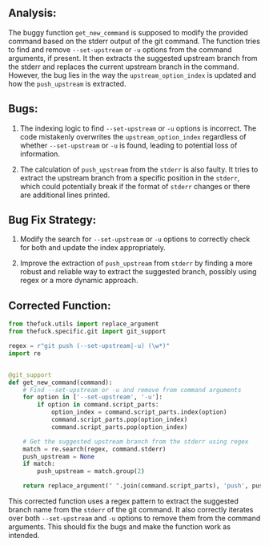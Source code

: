 ## Analysis:
The buggy function `get_new_command` is supposed to modify the provided command based on the stderr output of the git command. The function tries to find and remove `--set-upstream` or `-u` options from the command arguments, if present. It then extracts the suggested upstream branch from the stderr and replaces the current upstream branch in the command. However, the bug lies in the way the `upstream_option_index` is updated and how the `push_upstream` is extracted.

## Bugs:
1. The indexing logic to find `--set-upstream` or `-u` options is incorrect. The code mistakenly overwrites the `upstream_option_index` regardless of whether `--set-upstream` or `-u` is found, leading to potential loss of information.
   
2. The calculation of `push_upstream` from the `stderr` is also faulty. It tries to extract the upstream branch from a specific position in the `stderr`, which could potentially break if the format of `stderr` changes or there are additional lines printed.

## Bug Fix Strategy:
1. Modify the search for `--set-upstream` or `-u` options to correctly check for both and update the index appropriately.
   
2. Improve the extraction of `push_upstream` from `stderr` by finding a more robust and reliable way to extract the suggested branch, possibly using regex or a more dynamic approach.

## Corrected Function:
```python
from thefuck.utils import replace_argument
from thefuck.specific.git import git_support

regex = r"git push (--set-upstream|-u) (\w*)"
import re


@git_support
def get_new_command(command):
    # Find --set-upstream or -u and remove from command arguments
    for option in ['--set-upstream', '-u']:
        if option in command.script_parts:
            option_index = command.script_parts.index(option)
            command.script_parts.pop(option_index)
            command.script_parts.pop(option_index)

    # Get the suggested upstream branch from the stderr using regex
    match = re.search(regex, command.stderr)
    push_upstream = None
    if match:
        push_upstream = match.group(2)

    return replace_argument(" ".join(command.script_parts), 'push', push_upstream)
```

This corrected function uses a regex pattern to extract the suggested branch name from the `stderr` of the git command. It also correctly iterates over both `--set-upstream` and `-u` options to remove them from the command arguments. This should fix the bugs and make the function work as intended.